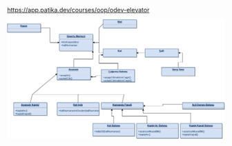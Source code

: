 https://app.patika.dev/courses/oop/odev-elevator



![alt text](https://github.com/Mertcali/OOP_Patika/blob/main/src/Asansor_Simulator_UML/asansor_sim.drawio.png)
